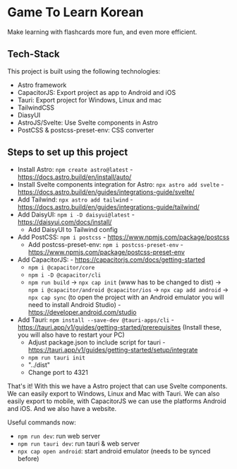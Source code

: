 # Game To Learn Korean

Make learning with flashcards more fun, and even more efficient.

## Tech-Stack
This project is built using the following technologies:
- Astro framework
- CapacitorJS: Export project as app to Android and iOS
- Tauri: Export project for Windows, Linux and mac
- TailwindCSS
- DiasyUI
- AstroJS/Svelte: Use Svelte components in Astro
- PostCSS & postcss-preset-env: CSS converter

## Steps to set up this project

- Install Astro: `npm create astro@latest` - https://docs.astro.build/en/install/auto/
- Install Svelte components integration for Astro: `npx astro add svelte` - https://docs.astro.build/en/guides/integrations-guide/svelte/
- Add Tailwind: `npx astro add tailwind` - https://docs.astro.build/en/guides/integrations-guide/tailwind/
- Add DaisyUI: `npm i -D daisyui@latest` - https://daisyui.com/docs/install/
	- Add DaisyUI to Tailwind config
- Add PostCSS: `npm i postcss` - https://www.npmjs.com/package/postcss
	- Add postcss-preset-env: `npm i postcss-preset-env` - https://www.npmjs.com/package/postcss-preset-env
- Add CapacitorJS: - https://capacitorjs.com/docs/getting-started
	- `npm i @capacitor/core`
	- `npm i -D @capacitor/cli`
	- `npm run build` ->  `npx cap init` (www has to be changed to dist) -> `npm i @capacitor/android @capacitor/ios` -> `npx cap add android` -> `npx cap sync` (to open the project with an Android emulator you will need to install Android Studio) - https://developer.android.com/studio
- Add Tauri: `npm install --save-dev @tauri-apps/cli` - https://tauri.app/v1/guides/getting-started/prerequisites (Install these, you will also have to restart your PC)
	- Adjust package.json to include script for tauri - https://tauri.app/v1/guides/getting-started/setup/integrate
	- `npm run tauri init`
	- "../dist"
	- Change port to 4321

That's it! With this we have a Astro project that can use Svelte components. We can easily export to Windows, Linux and Mac with Tauri. We can also easily export to mobile, with CapacitorJS we can use the platforms Android and iOS. And we also have a website.

Useful commands now:
- `npm run dev`: run web server
- `npm run tauri dev`: run tauri & web server
- `npx cap open android`: start android emulator (needs to be synced before)